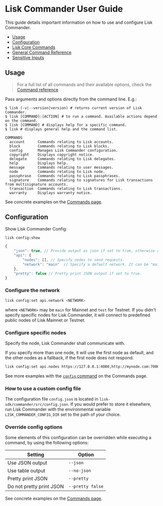 # Lisk Commander User Guide

This guide details important information on how to use and configure Lisk Commander.

- [Usage](#usage)
- [Configuration](#configuration)
- [Lisk Core Commands](user-guide/lisk-core.md)
- [General Command Reference](user-guide/commands.md)
- [Sensitive Inputs](user-guide/sensitive-inputs.md)

## Usage

> For a full list of all commands and their available options, check the [Command reference](user-guide/commands.md)

Pass arguments and options directly from the command line. E.g.:

```sh-session
$ lisk (-v|--version|version) # returns current version of Lisk Commander.
$ lisk [COMMAND]:[ACTION] # to run a command. Available actions depend on the command.
$ lisk [COMMAND] # displays help for a specific command.
$ lisk # displays general help and the command list.
```

```sh-session
COMMANDS
  account      Commands relating to Lisk accounts.
  block        Commands relating to Lisk blocks.
  config       Manages Lisk Commander configuration.
  copyright    Displays copyright notice.
  delegate     Commands relating to Lisk delegates.
  help         Displays help.
  message      Commands relating to user messages.
  node         Commands relating to Lisk node.
  passphrase   Commands relating to Lisk passphrases.
  signature    Commands relating to signatures for Lisk transactions from multisignature accounts.
  transaction  Commands relating to Lisk transactions.
  warranty     Displays warranty notice.
```

See concrete examples on the [Commands page](user-guide/commands.md).

## Configuration

Show Lisk Commander Config:
```bash
lisk config:show
```

```js
{
	"json": true, // Provide output as json if set to true, otherwise output is table.
	"api": {
		"nodes": [], // Specify nodes to send requests.
		"network": "main"  // Specify a default network. It can be "main", "test", "beta" or a custom nethash.
	},
	"pretty": false // Pretty print JSON output if set to true.
} 
```

### Configure the network

```bash
lisk config:set api.network <NETWORK> 
```
where `<NETWORK>` may be `main` for Mainnet and `test` for Testnet.
If you didn't specify specific nodes for Lisk Commander, it will connect to predefined public nodes of Lisk Mainnet or Testnet.

### Configure specific nodes

Specify the node, Lisk Commander shall communicate with.

If you specify more than one node, it will use the first node as default, and the other nodes as a fallback, if the first node does not respond.

```bash
lisk config:set api.nodes https://127.0.0.1:4000,http://mynode.com:7000
```

See more examples with the [`config` command](user-guide/commands.md#config) on the Commands page.

### How to use a custom config file

The configuration file `config.json` is located in `lisk-sdk/commander/src/config.json`.
If you would prefer to store it elsewhere, run Lisk Commander with the environmental variable `LISK_COMMANDER_CONFIG_DIR` set to the path of your choice.

### Override config options 

Some elements of this configuration can be overridden while executing a command, by using the following options:

Setting | Option
--- | ---
Use JSON output | `--json`
Use table output | `--no-json`
Pretty print JSON | `--pretty`
Do not pretty print JSON | `--pretty false`

See concrete examples on the [Commands page](user-guide/commands.md).
